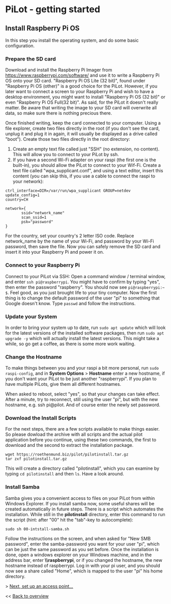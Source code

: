 # PiLot - getting started
## Install Raspberry Pi OS
In this step you install the operating system, and do some basic configuration.

### Prepare the SD card
Download and install the Raspberry Pi Imager from https://www.raspberrypi.com/software/ and use it to write a Raspberry Pi OS onto your SD card. "Raspberry Pi OS Lite (32 bit)", found under "Raspberry Pi OS (other)" is a good choice for the PiLot. However, if you later want to connect a screen to your Raspberry Pi and wish to have a desktop environment, you might want to install "Raspberry Pi OS (32 bit)" or even "Raspberry Pi OS Full(32 bit)". As said, for the PiLot it doesn't really matter. Be aware that writing the image to your SD card will overwrite all data, so make sure there is nothing precious there.

Once finished writing, keep the card connected to your computer. Using a file explorer, create two files directly in the root (if you don't see the card, unplug it and plug it in again, it will usually be displayed as a drive called "boot"). Create those two files directly in the root directory:
1. Create an empty text file called just "SSH" (no extension, no content). This will allow you to connect to your PiLot by ssh.
2. If you have a second Wi-Fi adapter on your raspi (the first one is the built-in), you should allow the PiLot to connect to your Wif-Fi. Create a text file called "wpa_supplicant.conf", and using a text editor, insert this content (you can skip this, if you use a cable to connect the raspi to your network):
```
ctrl_interface=DIR=/var/run/wpa_supplicant GROUP=netdev
update_config=1
country=CH

network={
       ssid="network_name"
       scan_ssid=1
       psk="password"
}
```
For the country, set your country's 2 letter ISO code. Replace network_name by the name of your Wi-Fi, and password by your Wi-Fi password, then save the file. Now you can safely remove the SD card and insert it into your Raspberry Pi and power it on.

### Connect to your Raspberry Pi
Connect to your PiLot via SSH: Open a command window / terminal window, and enter `ssh pi@raspberrypi`. You might have to confirm by typing "yes", then enter the password "raspberry". You should now see `pi@raspberrypi:~ $`. Feel good, as you just brought life to your tiny computer. Now the first thing is to change the default password of the user "pi" to something that Google doesn't know. Type `passwd` and follow the instructions.

### Update your System
In order to bring your system up to date, run `sudo apt update` which will look for the latest versions of the installed software packages, then run `sudo apt upgrade -y` which will actually install the latest versions. This might take a while, so go get a coffee, as there is some more work waiting.

### Change the Hostname
To make things between you and your raspi a bit more personal, run `sudo raspi-config`, and in **System Options** > **Hostname** enter a new hostname, if you don't want your PiLot to be just another "raspberrypi". If you plan to have multiple PiLots, give them all different hostnames.

When asked to reboot, select "yes", so that your changes can take effect. After a minute, try to reconnect, still using the user "pi", but with the new hostname, e.g. ssh pi@pilot. And of course enter the newly set password.

### Download the Install Scripts
For the next steps, there are a few scripts available to make things easier. So please dowload the archive with all scripts and the actual pilot application before you continue, using these two commands, the first to download and the second to extract the installation package.

```
wget https://roethenmund.biz/pilot/pilotinstall.tar.gz
tar zxf pilotinstall.tar.gz
```
This will create a directory called "pilotinstall", which you can examine by typing `cd pilotinstall` and then `ls`. Have a look around.

### Install Samba
Samba gives you a convenient access to files on your PiLot from within Windows Explorer. If you install samba now, some useful shares will be created automatically  in future steps. There is a script which automates the installation. While still in the **pilotinstall** directory, enter this command to run the script (hint: after "00" hit the "tab"-key to autocomplete):
```
sudo sh 00-intstall-samba.sh
```
Follow the instructions on the screen, and when asked for "New SMB password", enter the samba-password you want for your user "pi", which can be just the same password as you set before. Once the installation is done, open a windows explorer on your Windows machine, and in the address bar, enter **\\\\raspberrypi**, or if you changed the hostname, the new hostname instead of raspberrypi. Log in with your pi user, and you should now see a share called "Home", which is mapped to the user "pi" his home directory.

\> [Next, set up an access point...](ap.md)

<< [Back to overview](user.md)
